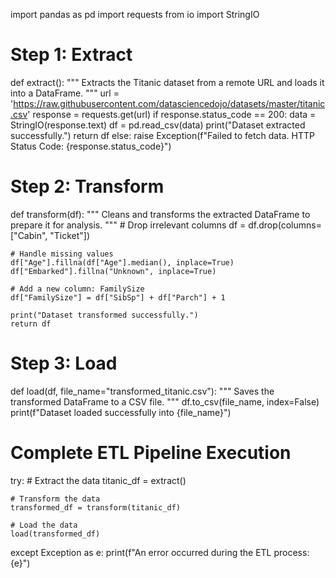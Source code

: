 import pandas as pd
import requests
from io import StringIO

# Step 1: Extract
def extract():
    """
    Extracts the Titanic dataset from a remote URL and loads it into a DataFrame.
    """
    url = 'https://raw.githubusercontent.com/datasciencedojo/datasets/master/titanic.csv'
    response = requests.get(url)
    if response.status_code == 200:
        data = StringIO(response.text)
        df = pd.read_csv(data)
        print("Dataset extracted successfully.")
        return df
    else:
        raise Exception(f"Failed to fetch data. HTTP Status Code: {response.status_code}")

# Step 2: Transform
def transform(df):
    """
    Cleans and transforms the extracted DataFrame to prepare it for analysis.
    """
    # Drop irrelevant columns
    df = df.drop(columns=["Cabin", "Ticket"])

    # Handle missing values
    df["Age"].fillna(df["Age"].median(), inplace=True)
    df["Embarked"].fillna("Unknown", inplace=True)

    # Add a new column: FamilySize
    df["FamilySize"] = df["SibSp"] + df["Parch"] + 1

    print("Dataset transformed successfully.")
    return df

# Step 3: Load
def load(df, file_name="transformed_titanic.csv"):
    """
    Saves the transformed DataFrame to a CSV file.
    """
    df.to_csv(file_name, index=False)
    print(f"Dataset loaded successfully into {file_name}")

# Complete ETL Pipeline Execution
try:
    # Extract the data
    titanic_df = extract()

    # Transform the data
    transformed_df = transform(titanic_df)

    # Load the data
    load(transformed_df)

except Exception as e:
    print(f"An error occurred during the ETL process: {e}")
